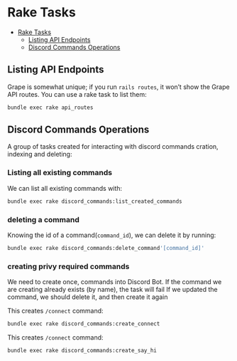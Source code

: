 # Rake Tasks

- [Rake Tasks](#rake-tasks)
  - [Listing API Endpoints](#listing-api-endpoints)
  - [Discord Commands Operations](#discord-commands-operations)

## Listing API Endpoints

Grape is somewhat unique; if you run `rails routes`, it won’t show the Grape API routes. You can use a rake task to list them:

```bash
bundle exec rake api_routes
```

## Discord Commands Operations

A group of tasks created for interacting with discord commands cration, indexing and deleting:

### Listing all existing commands

We can list all existing commands with:

```bash
bundle exec rake discord_commands:list_created_commands
```

### deleting a command

Knowing the id of a command(`command_id`), we can delete it by running:

```bash
bundle exec rake discord_commands:delete_command'[command_id]'
```

### creating privy required commands

We need to create once, commands into Discord Bot.
If the command we are creating already exists (by name), the task will fail
If we updated the command, we should delete it, and then create it again

This creates `/connect` command:

```bash
bundle exec rake discord_commands:create_connect
```

This creates `/connect` command:

```bash
bundle exec rake discord_commands:create_say_hi
```
